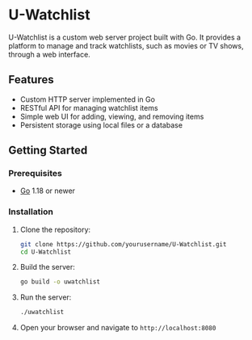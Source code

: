 # U-Watchlist

U-Watchlist is a custom web server project built with Go. It provides a platform to manage and track watchlists, such as movies or TV shows, through a web interface.

## Features

- Custom HTTP server implemented in Go
- RESTful API for managing watchlist items
- Simple web UI for adding, viewing, and removing items
- Persistent storage using local files or a database

## Getting Started

### Prerequisites

- [Go](https://golang.org/dl/) 1.18 or newer

### Installation

1. Clone the repository:
    ```sh
    git clone https://github.com/yourusername/U-Watchlist.git
    cd U-Watchlist
    ```
2. Build the server:
    ```sh
    go build -o uwatchlist
    ```
3. Run the server:
    ```sh
    ./uwatchlist
    ```

4. Open your browser and navigate to `http://localhost:8080`
